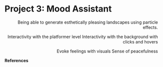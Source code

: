 Project 3: Mood Assistant
==============

<div style="text-align: right">
Being able to generate esthetically pleasing landscapes using particle effects.

Interactivity with the platformer level
Interactivity with the background with clicks and hovers

Evoke feelings with visuals
Sense of peacefulness


</div>

__References__
